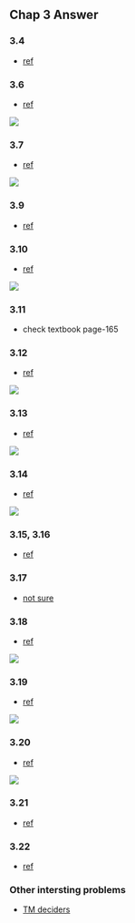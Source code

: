 ## Chap 3 Answer

### 3.4
- [ref](http://www.tcs.fudan.edu.cn/rudolf/Courses/Theory/Theory11/FAQ/faq06.html)

### 3.6
- [ref](https://web.njit.edu/~marvin/cs341/hw/hwsoln07.pdf)

![](../figs/3-6.PNG)

### 3.7
- [ref](http://www.public.asu.edu/~ccolbou/src/355hw5s09sol.pdf)

![](../figs/3-7.PNG)

### 3.9
- [ref](http://courses.cs.washington.edu/courses/cse322/10sp/final-solutions.pdf)

### 3.10
- [ref](https://web.njit.edu/~marvin/cs341/hw/hwsoln07.pdf)

![](../figs/3-10.PNG)

### 3.11
- check textbook page-165

### 3.12
- [ref](http://soltys.cs.csuci.edu/homepage/cs2mj3-f10/t5.pdf)

![](../figs/3-12.PNG)

### 3.13
- [ref](ftp://ftp.cis.upenn.edu/pub/cis511/public_html/Spring08/sol4.pdf)

![](../figs/3-13.PNG)

### 3.14
- [ref](http://cs.stackexchange.com/questions/21460/prove-queue-automaton-is-equivalent-to-turing-machine)

![](../figs/3-14.PNG)

### 3.15, 3.16
- [ref](http://homepage.cs.uiowa.edu/~sriram/131/spring07/homework1Solution.pdf)

### 3.17
- [not sure](https://groups.yahoo.com/neo/groups/comp-sci-theory/conversations/topics/271)

### 3.18
- [ref](http://courses.cs.washington.edu/courses/cse322/10sp/final-solutions.pdf)

![](../figs/3-18.PNG)

### 3.19
- [ref](http://courses.cs.washington.edu/courses/cse322/10sp/final-solutions.pdf)

![](../figs/3-19.PNG)

### 3.20
- [ref](http://suraj.lums.edu.pk/~cs311w05/quiz/Quiz11Sec2Sol.pdf)

![](../figs/3-20.PNG)

### 3.21
- [ref](http://math.stackexchange.com/questions/425378/showing-that-a-root-x-0-of-a-polynomial-is-bounded-by-x-0n1-cdot-c-rm)

### 3.22
- [ref](http://www.cs.ucf.edu/courses/cot4210/fall04/answers/hw5sol.pdf)

### Other intersting problems
- [TM deciders](http://bsd7.cs.sunysb.edu/~stark/CSE540/Handouts/midterm_b_notes.pdf)
